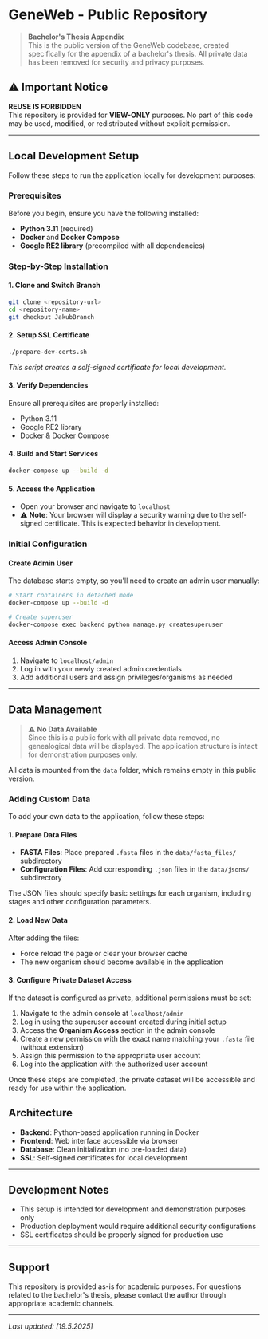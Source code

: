 # GeneWeb - Public Repository

> **Bachelor's Thesis Appendix**  
> This is the public version of the GeneWeb codebase, created specifically for the appendix of a bachelor's thesis. All private data has been removed for security and privacy purposes.

## ⚠️ Important Notice

**REUSE IS FORBIDDEN**  
This repository is provided for **VIEW-ONLY** purposes. No part of this code may be used, modified, or redistributed without explicit permission.

---

## Local Development Setup

Follow these steps to run the application locally for development purposes:

### Prerequisites

Before you begin, ensure you have the following installed:

- **Python 3.11** (required)
- **Docker** and **Docker Compose**
- **Google RE2 library** (precompiled with all dependencies)

### Step-by-Step Installation

#### 1. Clone and Switch Branch
```bash
git clone <repository-url>
cd <repository-name>
git checkout JakubBranch
```

#### 2. Setup SSL Certificate
```bash
./prepare-dev-certs.sh
```
*This script creates a self-signed certificate for local development.*

#### 3. Verify Dependencies
Ensure all prerequisites are properly installed:
- Python 3.11
- Google RE2 library
- Docker & Docker Compose

#### 4. Build and Start Services
```bash
docker-compose up --build -d
```

#### 5. Access the Application
- Open your browser and navigate to `localhost`
- ⚠️ **Note**: Your browser will display a security warning due to the self-signed certificate. This is expected behavior in development.

### Initial Configuration

#### Create Admin User
The database starts empty, so you'll need to create an admin user manually:

```bash
# Start containers in detached mode
docker-compose up --build -d

# Create superuser
docker-compose exec backend python manage.py createsuperuser
```

#### Access Admin Console
1. Navigate to `localhost/admin`
2. Log in with your newly created admin credentials
3. Add additional users and assign privileges/organisms as needed

---

## Data Management

> **⚠️ No Data Available**  
> Since this is a public fork with all private data removed, no genealogical data will be displayed. The application structure is intact for demonstration purposes only.

All data is mounted from the `data` folder, which remains empty in this public version.

### Adding Custom Data

To add your own data to the application, follow these steps:

#### 1. Prepare Data Files
- **FASTA Files**: Place prepared `.fasta` files in the `data/fasta_files/` subdirectory
- **Configuration Files**: Add corresponding `.json` files in the `data/jsons/` subdirectory

The JSON files should specify basic settings for each organism, including stages and other configuration parameters.

#### 2. Load New Data
After adding the files:
- Force reload the page or clear your browser cache
- The new organism should become available in the application

#### 3. Configure Private Dataset Access
If the dataset is configured as private, additional permissions must be set:

1. Navigate to the admin console at `localhost/admin`
2. Log in using the superuser account created during initial setup
3. Access the **Organism Access** section in the admin console
4. Create a new permission with the exact name matching your `.fasta` file (without extension)
5. Assign this permission to the appropriate user account
6. Log into the application with the authorized user account

Once these steps are completed, the private dataset will be accessible and ready for use within the application.

## Architecture

- **Backend**: Python-based application running in Docker
- **Frontend**: Web interface accessible via browser
- **Database**: Clean initialization (no pre-loaded data)
- **SSL**: Self-signed certificates for local development

---

## Development Notes

- This setup is intended for development and demonstration purposes only
- Production deployment would require additional security configurations
- SSL certificates should be properly signed for production use

---

## Support

This repository is provided as-is for academic purposes. For questions related to the bachelor's thesis, please contact the author through appropriate academic channels.

---

*Last updated: [19.5.2025]*
